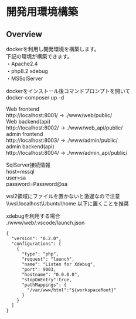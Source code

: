 # 開発用環境構築

## Overview

dockerを利用し開発環境を構築します。  
下記の環境が構築できます。  
・Apache2.4  
・php8.2 xdebug  
・MSSqlServer  

dockerをインストール後コマンドプロンプトを開いて  
docker-composer up -d  
  
Web frontend  
http://localhost:8001/ -> ./www/web/public/  
Web backend(api)  
http://localhost:8002/ -> ./www/web_api/public/  
admin frontend  
http://localhost:8003/ -> ./www/admin/public/  
admin backend(api)   
http://localhost:8004/ -> ./www/admin_api/public/   

SqlServer接続情報  
host=mssql  
user=sa  
password=Password@sa  

wsl2領域にファイルを置かないと激遅なので注意  
\\\wsl.localhost\Ubuntu\home 以下に置くことを推奨

xdebugを利用する場合  
./www/web/.vscode/launch.json
```
{
  "version": "0.2.0",
  "configurations": [
    {
      "type": "php",
      "request": "launch",
      "name": "Listen for Xdebug",
      "port": 9003,
      "hostname": "0.0.0.0",
      "stopOnEntry":true,
      "pathMappings": {
        "/var/www/html":"${workspaceRoot}"
      }
    }
  ]
}
```
